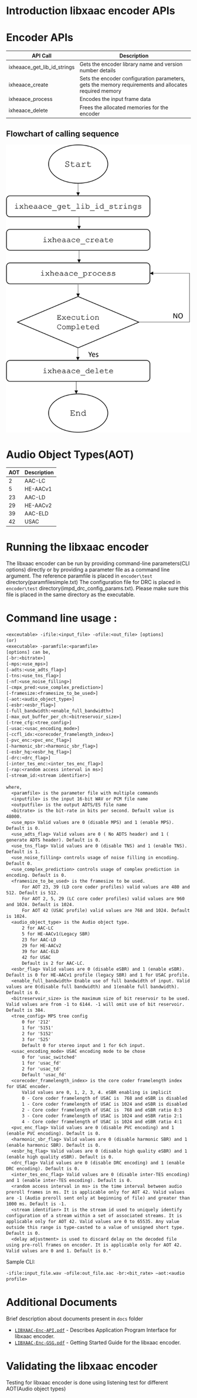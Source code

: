 # Introduction libxaac encoder APIs

# Encoder APIs

| **API Call** | **Description** |
|------|------|
|ixheaace_get_lib_id_strings| Gets the encoder library name and version number details |
|ixheaace_create| Sets the encoder configuration parameters, gets the memory requirements and allocates required memory |
|ixheaace_process| Encodes the input frame data |
|ixheaace_delete| Frees the allocated memories for the encoder |

## Flowchart of calling sequence
![API Flowchart](docs/Api_flowchart_enc.png)

# Audio Object Types(AOT)
| **AOT** | **Description** |
|------|------|
|2|AAC-LC|
|5|HE-AACv1|
|23|AAC-LD|
|29|HE-AACv2|
|39|AAC-ELD|
|42|USAC|

# Running the libxaac encoder
The libxaac encoder can be run by providing command-line parameters(CLI options) directly or by providing a parameter file as a command line argument.
The reference paramfile is placed in `encoder\test` directory(paramfilesimple.txt)
The configuration file for DRC is placed in `encoder\test` directory(impd_drc_config_params.txt). Please make sure this file is placed in the same directory as the executable.

# Command line usage :
```
<exceutable> -ifile:<input_file> -ofile:<out_file> [options]
(or)
<executable> -paramfile:<paramfile>
[options] can be,
[-br:<bitrate>]
[-mps:<use_mps>]
[-adts:<use_adts_flag>]
[-tns:<use_tns_flag>]
[-nf:<use_noise_filling>]
[-cmpx_pred:<use_complex_prediction>]
[-framesize:<framesize_to_be_used>]
[-aot:<audio_object_type>]
[-esbr:<esbr_flag>]
[-full_bandwidth:<enable_full_bandwidth>]
[-max_out_buffer_per_ch:<bitreservoir_size>]
[-tree_cfg:<tree_config>]
[-usac:<usac_encoding_mode>]
[-ccfl_idx:<corecoder_framelength_index>]
[-pvc_enc:<pvc_enc_flag>]
[-harmonic_sbr:<harmonic_sbr_flag>]
[-esbr_hq:<esbr_hq_flag>]
[-drc:<drc_flag>]
[-inter_tes_enc:<inter_tes_enc_flag>]
[-rap:<random access interval in ms>]
[-stream_id:<stream identifier>]

where,
  <paramfile> is the parameter file with multiple commands
  <inputfile> is the input 16-bit WAV or PCM file name
  <outputfile> is the output ADTS/ES file name
  <bitrate> is the bit-rate in bits per second. Default value is 48000.
  <use_mps> Valid values are 0 (disable MPS) and 1 (enable MPS). Default is 0.
  <use_adts_flag> Valid values are 0 ( No ADTS header) and 1 ( generate ADTS header). Default is 0.
  <use_tns_flag> Valid values are 0 (disable TNS) and 1 (enable TNS). Default is 1.
  <use_noise_filling> controls usage of noise filling in encoding. Default 0.
  <use_complex_prediction> controls usage of complex prediction in encoding. Default is 0.
  <framesize_to_be_used> is the framesize to be used.
      For AOT 23, 39 (LD core coder profiles) valid values are 480 and 512. Default is 512.
      For AOT 2, 5, 29 (LC core coder profiles) valid values are 960 and 1024. Default is 1024.
      For AOT 42 (USAC profile) valid values are 768 and 1024. Default is 1024.
  <audio_object_type> is the Audio object type.
      2 for AAC-LC
      5 for HE-AACv1(Legacy SBR)
      23 for AAC-LD
      29 for HE-AACv2
      39 for AAC-ELD
      42 for USAC
      Default is 2 for AAC-LC.
  <esbr_flag> Valid values are 0 (disable eSBR) and 1 (enable eSBR). Default is 0 for HE-AACv1 profile (legacy SBR) and 1 for USAC profile.
  <enable_full_bandwidth> Enable use of full bandwidth of input. Valid values are 0(disable full bandwidth) and 1(enable full bandwidth). Default is 0.
  <bitreservoir_size> is the maximum size of bit reservoir to be used. Valid values are from -1 to 6144. -1 will omit use of bit reservoir. Default is 384.
  <tree_config> MPS tree config
      0 for '212'
      1 for '5151'
      2 for '5152'
      3 for '525'
      Default 0 for stereo input and 1 for 6ch input.
  <usac_encoding_mode> USAC encoding mode to be chose
      0 for 'usac_switched'
      1 for 'usac_fd'
      2 for 'usac_td'
      Default 'usac_fd'
  <corecoder_framelength_index> is the core coder framelength index for USAC encoder.
      Valid values are 0, 1, 2, 3, 4. eSBR enabling is implicit
      0 - Core coder framelength of USAC is  768 and eSBR is disabled
      1 - Core coder framelength of USAC is 1024 and eSBR is disabled
      2 - Core coder framelength of USAC is  768 and eSBR ratio 8:3
      3 - Core coder framelength of USAC is 1024 and eSBR ratio 2:1
      4 - Core coder framelength of USAC is 1024 and eSBR ratio 4:1
  <pvc_enc_flag> Valid values are 0 (disable PVC encoding) and 1 (enable PVC encoding). Default is 0.
  <harmonic_sbr_flag> Valid values are 0 (disable harmonic SBR) and 1 (enable harmonic SBR). Default is 0.
  <esbr_hq_flag> Valid values are 0 (disable high quality eSBR) and 1 (enable high quality eSBR). Default is 0.
  <drc_flag> Valid values are 0 (disable DRC encoding) and 1 (enable DRC encoding). Default is 0.
  <inter_tes_enc_flag> Valid values are 0 (disable inter-TES encoding) and 1 (enable inter-TES encoding). Default is 0.
  <random access interval in ms> is the time interval between audio preroll frames in ms. It is applicable only for AOT 42. Valid values are -1 (Audio preroll sent only at beginning of file) and greater than 1000 ms. Default is -1.
  <stream identifier> It is the stream id used to uniquely identify configuration of a stream within a set of associated streams. It is applicable only for AOT 42. Valid values are 0 to 65535. Any value outside this range is type-casted to a value of unsigned short type. Default is 0.
  <delay adjustment> is used to discard delay on the decoded file using pre-roll frames on encoder. It is applicable only for AOT 42. Valid values are 0 and 1. Default is 0."

```
Sample CLI:
```
-ifile:input_file.wav -ofile:out_file.aac -br:<bit_rate> –aot:<audio profile>  
```


#  Additional Documents
Brief description about documents present in  `docs` folder
* [`LIBXAAC-Enc-API.pdf`](docs/LIBXAAC-Enc-API.pdf) - Describes Application Program Interface for libxaac encoder.
* [`LIBXAAC-Enc-GSG.pdf`](docs/LIBXAAC-Enc-GSG.pdf) - Getting Started Guide for the libxaac encoder.

# Validating the libxaac encoder
Testing for libxaac encoder is done using listening test for different AOT(Audio object types)
